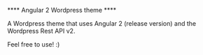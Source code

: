 **** Angular 2 Wordpress theme ****

A Wordpress theme that uses Angular 2 (release version) and the Wordpress Rest API v2.

Feel free to use! :)
